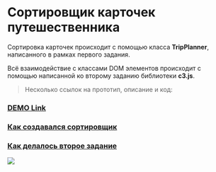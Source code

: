 # Сортировщик карточек путешественника

Сортировка карточек происходит с помощью класса **TripPlanner**, написанного в рамках первого задания.

Всё взаимодействие с классами DOM элементов происходит с помощью написанной ко второму заданию библиотеки **c3.js**.

> Несколько ссылок на прототип, описание и код:
### [DEMO Link](https://fletcherist.github.io/yandex-internship-contest)
### [Как создавался сортировщик](https://github.com/fletcherist/yandex-internship-contest/tree/master/tripplanner)
### [Как делалось второе задание](https://github.com/fletcherist/yandex-internship-contest/tree/master/c3)

<img src='https://pp.userapi.com/c638826/v638826043/2ebfe/1SAlK-aWe2I.jpg'/>
